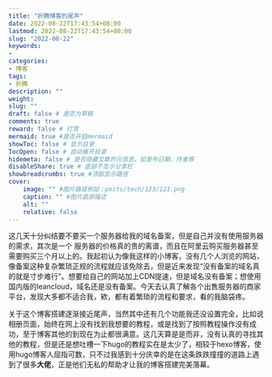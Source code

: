 ```yaml
---
title: "折腾博客的尾声"
date: 2022-08-22T17:43:54+08:00
lastmod: 2022-08-22T17:43:54+08:00
slug: "2022-08-22"
keywords: 
- 
categories: 
- 博客
tags: 
- 折腾
description: ""
weight:
slug: ""
draft: false # 是否为草稿
comments: true
reward: false # 打赏
mermaid: true #是否开启mermaid
showToc: false # 显示目录
TocOpen: false # 自动展开目录
hidemeta: false # 是否隐藏文章的元信息，如发布日期、作者等
disableShare: true # 底部不显示分享栏
showbreadcrumbs: true #顶部显示路径
cover:
    image: "" #图片路径例如：posts/tech/123/123.png
    caption: "" #图片底部描述
    alt: ""
    relative: false  																														
---
```




这几天十分纠结要不要买一个服务器给我的域名备案，但是自己并没有使用服务器的需求，其次是一个 服务器的价格真的贵的离谱，而且在阿里云购买服务器甚至需要购买三个月以上的。我起初认为像我这样的小博客，没有几个人浏览的网站，像备案这种复杂繁琐正规的流程就应该免除去，但是近来发现“没有备案的域名真的就是寸步难行”。想要给自己的网站加上CDN提速，但是域名没有备案；想使用国内版的leancloud，域名还是没有备案。今天去认真了解各个出售服务器的商家平台，发现大多都不适合我，欸，都有着繁琐的流程和要求，看的我脑袋疼。


关于这个博客搭建逐渐接近尾声，当然其中还有几个功能我还没设置完全，比如说相册页面，始终在网上没有找到我想要的教程，或是找到了按照教程操作没有成功，至于博客其他的到现在为止都很满意。这几天算是是而非，没有认真的寻找其他的教程，但是还是想吐槽一下hugo的教程实在是太少了，相较于hexo博客，使用hugo博客人屈指可数，只不过我感到十分庆幸的是在这条跌跌撞撞的道路上遇到了很多**大佬**，正是他们无私的帮助才让我的博客搭建完美落幕。







